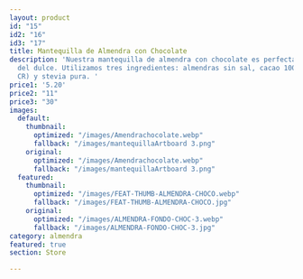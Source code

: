 ```yaml
---
layout: product
id: "15"
id2: "16"
id3: "17"
title: Mantequilla de Almendra con Chocolate
description: 'Nuestra mantequilla de almendra con chocolate es perfecta si sos amante
  del dulce. Utilizamos tres ingredientes: almendras sin sal, cacao 100% puro (de
  CR) y stevia pura. '
price1: '5.20'
price2: "11"
price3: "30"
images:
  default:
    thumbnail:
      optimized: "/images/Amendrachocolate.webp"
      fallback: "/images/mantequillaArtboard 3.png"
    original:
      optimized: "/images/Amendrachocolate.webp"
      fallback: "/images/mantequillaArtboard 3.png"
  featured:
    thumbnail:
      optimized: "/images/FEAT-THUMB-ALMENDRA-CHOCO.webp"
      fallback: "/images/FEAT-THUMB-ALMENDRA-CHOCO.jpg"
    original:
      optimized: "/images/ALMENDRA-FONDO-CHOC-3.webp"
      fallback: "/images/ALMENDRA-FONDO-CHOC-3.jpg"
category: almendra
featured: true
section: Store

---
```

